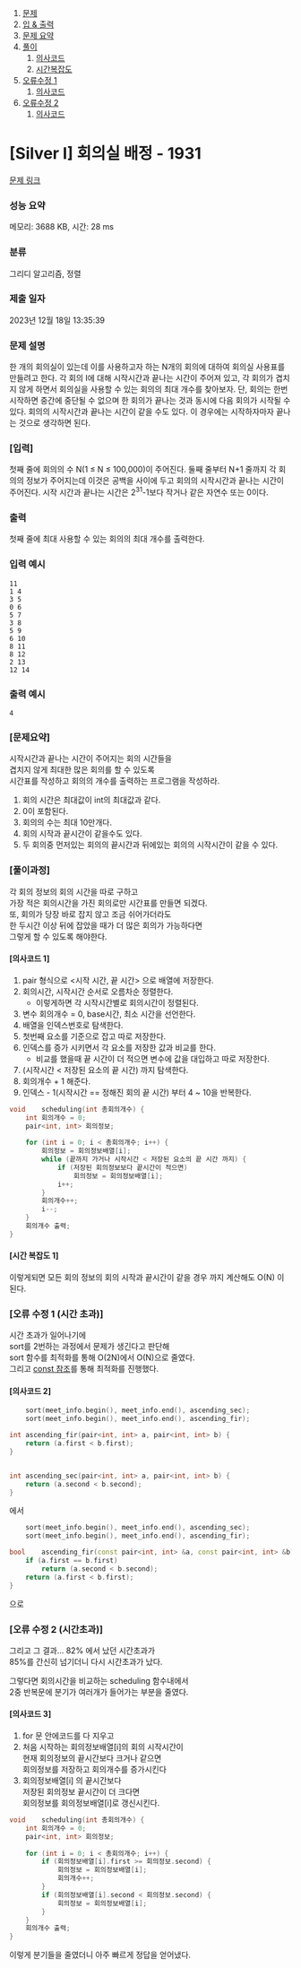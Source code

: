 1. [문제](#silver-i-회의실-배정---1931)
2. [입 & 출력](#입력)
3. [문제 요약](#문제요약)
4. [풀이](#풀이과정)
    1. [의사코드](#의사코드-1)
    2. [시간복잡도](#시간-복잡도-1)
5. [오류수정 1](#오류-수정-1-시간-초과)
    1. [의사코드](#의사코드-2)
6. [오류수정 2](#오류-수정-2-시간초과)
    1. [의사코드](#의사코드-3)


# [Silver I] 회의실 배정 - 1931 

[문제 링크](https://www.acmicpc.net/problem/1931) 

### 성능 요약

메모리: 3688 KB, 시간: 28 ms

### 분류

그리디 알고리즘, 정렬

### 제출 일자

2023년 12월 18일 13:35:39

### 문제 설명

<p>한 개의 회의실이 있는데 이를 사용하고자 하는 N개의 회의에 대하여 회의실 사용표를 만들려고 한다. 각 회의 I에 대해 시작시간과 끝나는 시간이 주어져 있고, 각 회의가 겹치지 않게 하면서 회의실을 사용할 수 있는 회의의 최대 개수를 찾아보자. 단, 회의는 한번 시작하면 중간에 중단될 수 없으며 한 회의가 끝나는 것과 동시에 다음 회의가 시작될 수 있다. 회의의 시작시간과 끝나는 시간이 같을 수도 있다. 이 경우에는 시작하자마자 끝나는 것으로 생각하면 된다.</p>

### [입력] 

 <p>첫째 줄에 회의의 수 N(1 ≤ N ≤ 100,000)이 주어진다. 둘째 줄부터 N+1 줄까지 각 회의의 정보가 주어지는데 이것은 공백을 사이에 두고 회의의 시작시간과 끝나는 시간이 주어진다. 시작 시간과 끝나는 시간은 2<sup>31</sup>-1보다 작거나 같은 자연수 또는 0이다.</p>

### 출력 

 <p>첫째 줄에 최대 사용할 수 있는 회의의 최대 개수를 출력한다.</p>

### 입력 예시
```
11
1 4
3 5
0 6
5 7
3 8
5 9
6 10
8 11
8 12
2 13
12 14
```
### 출력 예시
```
4
```

### [문제요약]

시작시간과 끝나는 시간이 주어지는 회의 시간들을   
겹치지 않게 최대한 많은 회의를 할 수 있도록   
시간표를 작성하고 회의의 개수를 출력하는 프로그램을 작성하라.

1. 회의 시간은 최대값이 int의 최대값과 같다.
2. 0이 포함된다.
3. 회의의 수는 최대 10만개다.
4. 회의 시작과 끝시간이 같을수도 있다.
5. 두 회의중 먼저있는 회의의 끝시간과 뒤에있는 회의의 시작시간이 같을 수 있다.

### [풀이과정]

각 회의 정보의 회의 시간을 따로 구하고   
가장 적은 회의시간을 가진 회의로만 시간표를 만들면 되겠다.   
또, 회의가 당장 바로 잡지 않고 조금 쉬어가더라도   
한 두시간 이상 뒤에 잡았을 때가 더 많은 회의가 가능하다면   
그렇게 할 수 있도록 해야한다.

#### [의사코드 1]
1. pair 형식으로 <시작 시간, 끝 시간> 으로 배열에 저장한다.
2. 회의시간, 시작시간 순서로 오름차순 정렬한다.
    - 이렇게하면 각 시작시간별로 회의시간이 정렬된다.
3. 변수 회의개수 = 0, base시간, 최소 시간을 선언한다.
4. 배열을 인덱스번호로 탐색한다.
5. 첫번째 요소를 기준으로 잡고 따로 저장한다.
8. 인덱스를 증가 시키면서 각 요소를 저장한 값과 비교를 한다.
    - 비교를 했을때 끝 시간이 더 적으면 변수에 값을 대입하고 따로 저장한다.
9. (시작시간 < 저장된 요소의 끝 시간) 까지 탐색한다.
10. 회의개수 + 1 해준다.
11. 인덱스 - 1(시작시간 == 정해진 회의 끝 시간) 부터 4 ~ 10을 반복한다.

```c++
void	scheduling(int 총회의개수) {
	int	회의개수 = 0;
	pair<int, int> 회의정보;
	
	for (int i = 0; i < 총회의개수; i++) {
		회의정보 = 회의정보배열[i];
		while (끝까지 가거나 시작시간 < 저장된 요소의 끝 시간 까지) {
			if (저장된 회의정보보다 끝시간이 적으면)
				회의정보 = 회의정보배열[i];
			i++;
		}
		회의개수++;
		i--;
	}
	회의개수 출력;
}
```

#### [시간 복잡도 1]

이렇게되면 모든 회의 정보의 회의 시작과 끝시간이 같을 경우 까지 계산해도 O(N) 이 된다.

### [오류 수정 1 (시간 초과)]

시간 초과가 일어나기에   
sort를 2번하는 과정에서 문제가 생긴다고 판단해   
sort 함수를 최적화를 통해 O(2N)에서 O(N)으로 줄였다.   
그리고 [const 참조](https://github.com/KenWR/personal-study/blob/main/%EC%95%8C%EA%B3%A0%EB%A6%AC%EC%A6%98%20%26%20%EC%9E%90%EB%A3%8C%EA%B5%AC%EC%A1%B0%EC%97%90%EB%8C%80%ED%95%9C%20%EA%B3%A0%EC%B0%B0/%EC%83%81%EC%88%98%20%EC%B0%B8%EC%A1%B0(const%20T%26)%20feat.%EC%B5%9C%EC%A0%81%ED%99%94.md)를 통해 최적화를 진행했다.

#### [의사코드 2]
```c++
	sort(meet_info.begin(), meet_info.end(), ascending_sec);
	sort(meet_info.begin(), meet_info.end(), ascending_fir);

int	ascending_fir(pair<int, int> a, pair<int, int> b) {
	return (a.first < b.first);
}


int	ascending_sec(pair<int, int> a, pair<int, int> b) {
	return (a.second < b.second);
}
```
에서
```c++
	sort(meet_info.begin(), meet_info.end(), ascending_sec);
	sort(meet_info.begin(), meet_info.end(), ascending_fir);

bool	ascending_fir(const pair<int, int> &a, const pair<int, int> &b) {
    if (a.first == b.first)
        return (a.second < b.second);
	return (a.first < b.first);
}
```
으로
### [오류 수정 2 (시간초과)]

그리고 그 결과... 82% 에서 났던 시간초과가   
85%를 간신히 넘기더니 다시 시간초과가 났다.   

그렇다면 회의시간을 비교하는 scheduling 함수내에서   
2중 반복문에 분기가 여러개가 들어가는 부분을 줄였다.

#### [의사코드 3]
1. for 문 안에코드를 다 지우고
2. 처음 시작하는 회의정보배열[i]의 회의 시작시간이   
    현재 회의정보의 끝시간보다 크거나 같으면   
    회의정보를 저장하고 회의개수를 증가시킨다
3. 회의정보배열[i] 의 끝시간보다   
    저장된 회의정보 끝시간이 더 크다면   
    회의정보를 회의정보배열[i]로 갱신시킨다.   

```c++
void	scheduling(int 총회의개수) {
	int	회의개수 = 0;
	pair<int, int> 회의정보;
	
	for (int i = 0; i < 총회의개수; i++) {
		if (회의정보배열[i].first >= 회의정보.second) {
			회의정보 = 회의정보배열[i];
			회의개수++;
		}
		if (회의정보배열[i].second < 회의정보.second) {
			회의정보 = 회의정보배열[i];
		}
	}
	회의개수 출력;
}
```
이렇게 분기들을 줄였더니 아주 빠르게 정답을 얻어냈다.